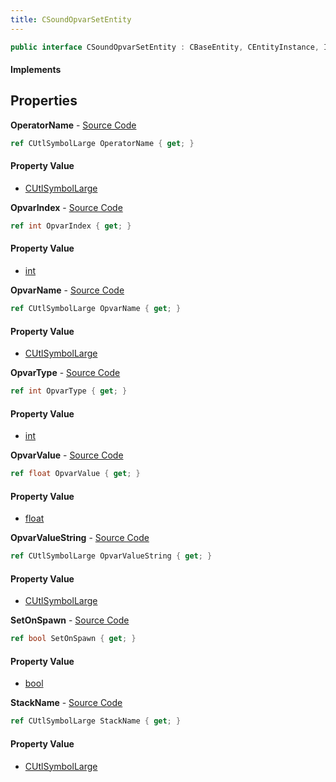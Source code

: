 ```yaml
---
title: CSoundOpvarSetEntity
---
```


```csharp
public interface CSoundOpvarSetEntity : CBaseEntity, CEntityInstance, ISchemaClass<CEntityInstance>, ISchemaClass<CBaseEntity>, ISchemaClass<CSoundOpvarSetEntity>, ISchemaField, ISchemaClass, INativeHandle
```

#### Implements

## Properties

**OperatorName** - [Source Code](https://github.com/swiftly-solution/swiftlys2/blob/master/managed/src/SwiftlyS2.Generated/Schemas/Interfaces/CSoundOpvarSetEntity.cs#L18)

```csharp
ref CUtlSymbolLarge OperatorName { get; }
```

#### Property Value

- [CUtlSymbolLarge](/docs/api/shared/natives/cutlsymbollarge)

**OpvarIndex** - [Source Code](https://github.com/swiftly-solution/swiftlys2/blob/master/managed/src/SwiftlyS2.Generated/Schemas/Interfaces/CSoundOpvarSetEntity.cs#L24)

```csharp
ref int OpvarIndex { get; }
```

#### Property Value

- [int](https://learn.microsoft.com/dotnet/api/system.int32)

**OpvarName** - [Source Code](https://github.com/swiftly-solution/swiftlys2/blob/master/managed/src/SwiftlyS2.Generated/Schemas/Interfaces/CSoundOpvarSetEntity.cs#L20)

```csharp
ref CUtlSymbolLarge OpvarName { get; }
```

#### Property Value

- [CUtlSymbolLarge](/docs/api/shared/natives/cutlsymbollarge)

**OpvarType** - [Source Code](https://github.com/swiftly-solution/swiftlys2/blob/master/managed/src/SwiftlyS2.Generated/Schemas/Interfaces/CSoundOpvarSetEntity.cs#L22)

```csharp
ref int OpvarType { get; }
```

#### Property Value

- [int](https://learn.microsoft.com/dotnet/api/system.int32)

**OpvarValue** - [Source Code](https://github.com/swiftly-solution/swiftlys2/blob/master/managed/src/SwiftlyS2.Generated/Schemas/Interfaces/CSoundOpvarSetEntity.cs#L26)

```csharp
ref float OpvarValue { get; }
```

#### Property Value

- [float](https://learn.microsoft.com/dotnet/api/system.single)

**OpvarValueString** - [Source Code](https://github.com/swiftly-solution/swiftlys2/blob/master/managed/src/SwiftlyS2.Generated/Schemas/Interfaces/CSoundOpvarSetEntity.cs#L28)

```csharp
ref CUtlSymbolLarge OpvarValueString { get; }
```

#### Property Value

- [CUtlSymbolLarge](/docs/api/shared/natives/cutlsymbollarge)

**SetOnSpawn** - [Source Code](https://github.com/swiftly-solution/swiftlys2/blob/master/managed/src/SwiftlyS2.Generated/Schemas/Interfaces/CSoundOpvarSetEntity.cs#L30)

```csharp
ref bool SetOnSpawn { get; }
```

#### Property Value

- [bool](https://learn.microsoft.com/dotnet/api/system.boolean)

**StackName** - [Source Code](https://github.com/swiftly-solution/swiftlys2/blob/master/managed/src/SwiftlyS2.Generated/Schemas/Interfaces/CSoundOpvarSetEntity.cs#L16)

```csharp
ref CUtlSymbolLarge StackName { get; }
```

#### Property Value

- [CUtlSymbolLarge](/docs/api/shared/natives/cutlsymbollarge)

